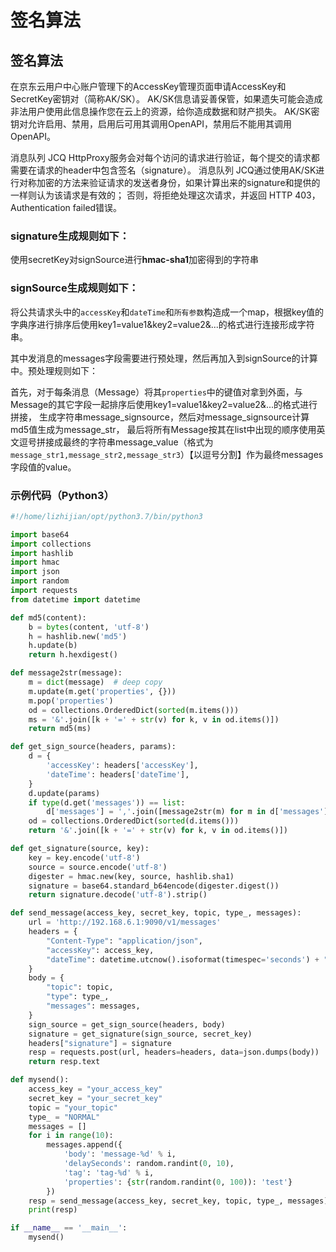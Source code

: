 # 签名算法

## 签名算法

在京东云用户中心账户管理下的AccessKey管理页面申请AccessKey和SecretKey密钥对（简称AK/SK）。
AK/SK信息请妥善保管，如果遗失可能会造成非法用户使用此信息操作您在云上的资源，给你造成数据和财产损失。
AK/SK密钥对允许启用、禁用，启用后可用其调用OpenAPI，禁用后不能用其调用OpenAPI。

消息队列 JCQ HttpProxy服务会对每个访问的请求进行验证，每个提交的请求都需要在请求的header中包含签名（signature）。
消息队列 JCQ通过使用AK/SK进行对称加密的方法来验证请求的发送者身份，如果计算出来的signature和提供的一样则认为该请求是有效的；
否则，将拒绝处理这次请求，并返回 HTTP 403，Authentication failed错误。

### signature生成规则如下：

使用secretKey对signSource进行**hmac-sha1**加密得到的字符串

### signSource生成规则如下：

将公共请求头中的`accessKey`和`dateTime`和`所有参数`构造成一个map，根据key值的字典序进行排序后使用key1=value1&key2=value2&...的格式进行连接形成字符串。

其中发消息的messages字段需要进行预处理，然后再加入到signSource的计算中。预处理规则如下：

首先，对于每条消息（Message）将其`properties`中的键值对拿到外面，与Message的其它字段一起排序后使用key1=value1&key2=value2&...的格式进行拼接，
生成字符串message_signsource，然后对message_signsource计算md5值生成为message_str，
最后将所有Message按其在list中出现的顺序使用英文逗号拼接成最终的字符串message_value（格式为`message_str1,message_str2,message_str3`）【以逗号分割】作为最终messages字段值的value。

### 示例代码（Python3）

```python
#!/home/lizhijian/opt/python3.7/bin/python3

import base64
import collections
import hashlib
import hmac
import json
import random
import requests
from datetime import datetime

def md5(content):
    b = bytes(content, 'utf-8')
    h = hashlib.new('md5')
    h.update(b)
    return h.hexdigest()

def message2str(message):
    m = dict(message)  # deep copy
    m.update(m.get('properties', {}))
    m.pop('properties')
    od = collections.OrderedDict(sorted(m.items()))
    ms = '&'.join([k + '=' + str(v) for k, v in od.items()])
    return md5(ms)

def get_sign_source(headers, params):
    d = {
        'accessKey': headers['accessKey'],
        'dateTime': headers['dateTime'],
    }
    d.update(params)
    if type(d.get('messages')) == list:
        d['messages'] = ','.join([message2str(m) for m in d['messages']])
    od = collections.OrderedDict(sorted(d.items()))
    return '&'.join([k + '=' + str(v) for k, v in od.items()])

def get_signature(source, key):
    key = key.encode('utf-8')
    source = source.encode('utf-8')
    digester = hmac.new(key, source, hashlib.sha1)
    signature = base64.standard_b64encode(digester.digest())
    return signature.decode('utf-8').strip()

def send_message(access_key, secret_key, topic, type_, messages):
    url = 'http://192.168.6.1:9090/v1/messages'
    headers = {
        "Content-Type": "application/json",
        "accessKey": access_key,
        "dateTime": datetime.utcnow().isoformat(timespec='seconds') + "Z",
    }
    body = {
        "topic": topic,
        "type": type_,
        "messages": messages,
    }
    sign_source = get_sign_source(headers, body)
    signature = get_signature(sign_source, secret_key)
    headers["signature"] = signature
    resp = requests.post(url, headers=headers, data=json.dumps(body))
    return resp.text

def mysend():
    access_key = "your_access_key"
    secret_key = "your_secret_key"
    topic = "your_topic"
    type_ = "NORMAL"
    messages = []
    for i in range(10):
        messages.append({
            'body': 'message-%d' % i,
            'delaySeconds': random.randint(0, 10),
            'tag': 'tag-%d' % i,
            'properties': {str(random.randint(0, 100)): 'test'}
        })
    resp = send_message(access_key, secret_key, topic, type_, messages)
    print(resp)

if __name__ == '__main__':
    mysend()
```

